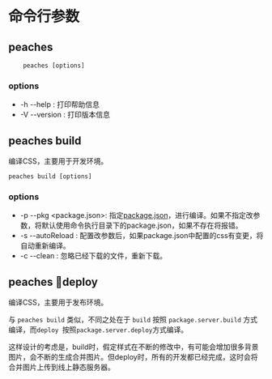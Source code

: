 命令行参数
=========
## peaches 
        peaches [options]

### options
* -h --help : 打印帮助信息
* -V --version : 打印版本信息

## peaches build 
编译CSS，主要用于开发环境。
    
    peaches build [options]

### options
* -p --pkg <package.json>: 指定[package.json](https://github.com/sliuqin/peaches/blob/master/docs/package.md)，进行编译。如果不指定改参数，将默认使用命令执行目录下的package.json，如果不存在将报错。
* -s --autoReload : 配置改参数后，如果package.json中配置的css有变更，将自动重新编译。
* -c --clean : 忽略已经下载的文件，重新下载。

## peaches deploy
编译CSS，主要用于发布环境。

与 `peaches build` 类似，不同之处在于 `build` 按照 `package.server.build`  方式编译，而`deploy `按照`package.server.deploy`方式编译。

这样设计的考虑是，build时，假定样式在不断的修改中，有可能会增加很多背景图片，会不断的生成合并图片。但deploy时，所有的开发都已经完成，这时会将合并图片上传到线上静态服务器。



